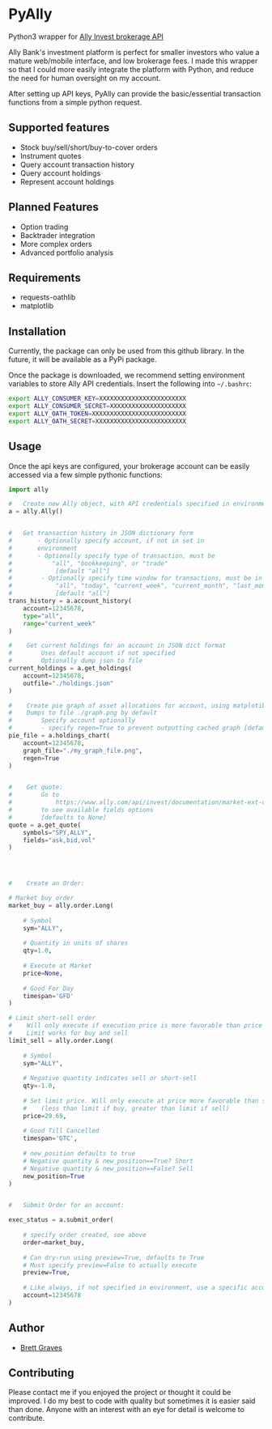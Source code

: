 # PyAlly
Python3 wrapper for [Ally Invest brokerage API](https://www.ally.com/api/invest/documentation/getting-started/ "Ally Invest API")

Ally Bank's investment platform is perfect for smaller investors who value a mature web/mobile interface, and low brokerage fees. I made this wrapper so that I could more easily integrate the platform with Python, and reduce the need for human oversight on my account.

After setting up API keys, PyAlly can provide the basic/essential transaction functions from a simple python request.

## Supported features
* Stock buy/sell/short/buy-to-cover orders
* Instrument quotes
* Query account transaction history
* Query account holdings
* Represent account holdings
## Planned Features
* Option trading
* Backtrader integration
* More complex orders
* Advanced portfolio analysis

## Requirements
* requests-oathlib
* matplotlib

## Installation
Currently, the package can only be used from this github library. In the future, it will be available as a PyPi package.

Once the package is downloaded, we recommend setting environment variables to store
Ally API credentials. Insert the following into `~/.bashrc`:

```bash
export ALLY_CONSUMER_KEY=XXXXXXXXXXXXXXXXXXXXXXXX
export ALLY_CONSUMER_SECRET=XXXXXXXXXXXXXXXXXXXXX
export ALLY_OATH_TOKEN=XXXXXXXXXXXXXXXXXXXXXXXXXX
export ALLY_OATH_SECRET=XXXXXXXXXXXXXXXXXXXXXXXXX
```


## Usage

Once the api keys are configured, your brokerage account can be easily accessed via a few simple pythonic functions:

```python
import ally

#	Create new Ally object, with API credentials specified in environment
a = ally.Ally()


#	Get transaction history in JSON dictionary form
#		- Optionally specify account, if not in set in
#		environment
#		- Optionally specify type of transaction, must be 
#			"all", "bookkeeping", or "trade"
#            [default "all"]
#        - Optionally specify time window for transactions, must be in 
#            "all", "today", "current_week", "current_month", "last_month"
#            [default "all"]
trans_history = a.account_history(
	account=12345678,
	type="all",
    range="current_week"
)

#    Get current holdings for an account in JSON dict format
#        Uses default account if not specified
#        Optionally dump json to file
current_holdings = a.get_holdings(
    account=12345678,
    outfile="./holdings.json"
)

#    Create pie graph of asset allocations for account, using matplotib
#    Dumps to file ./graph.png by default
#        Specify account optionally
#        - specify regen=True to prevent outputting cached graph [default False]
pie_file = a.holdings_chart(
    account=12345678,
    graph_file="./my_graph_file.png",
    regen=True
)


#    Get quote:
#        Go to
#            https://www.ally.com/api/invest/documentation/market-ext-quotes-get-post/
#        to see available fields options
#        [defaults to None]
quote = a.get_quote(
    symbols="SPY,ALLY",
    fields="ask,bid,vol"
)




#    Create an Order:

# Market buy order
market_buy = ally.order.Long(
    
    # Symbol
    sym="ALLY",
    
    # Quantity in units of shares
    qty=1.0,
    
    # Execute at Market
    price=None,
    
    # Good For Day
    timespan='GFD'
)

# Limit short-sell order
#    Will only execute if execution price is more favorable than price
#    Limit works for buy and sell
limit_sell = ally.order.Long(
    
    # Symbol
    sym="ALLY",
    
    # Negative quantity indicates sell or short-sell
    qty=-1.0,
    
    # Set limit price. Will only execute at price more favorable than specified price
    #    (less than limit if buy, greater than limit if sell)
    price=29.69,
    
    # Good Till Cancelled
    timespan='GTC',
    
    # new_position defaults to true
    # Negative quantity & new_position==True? Short
    # Negative quantity & new_position==False? Sell
    new_position=True
)


#   Submit Order for an account:

exec_status = a.submit_order(
    
    # specify order created, see above
    order=market_buy,
    
    # Can dry-run using preview=True, defaults to True
    # Must specify preview=False to actually execute
    preview=True,
    
    # Like always, if not specified in environment, use a specific account
    account=12345678
)

```

## Author
* [Brett Graves](https://github.com/alienbrett)

## Contributing
Please contact me if you enjoyed the project or thought it could be improved. I do my best to code with quality but sometimes it is easier said than done. Anyone with an interest with an eye for detail is welcome to contribute.